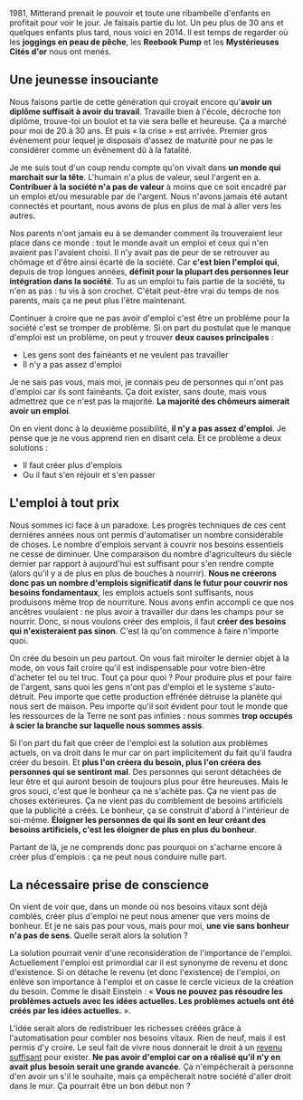 <!-- 
.. title: Pourquoi créer des emplois est une mauvaise idée
.. slug: pourquoi-creer-des-emplois-est-une-mauvaise-idee
.. date: 2014-04-08 07:00:00+02:00
.. tags: Revenu de base, Réflexion
.. category: 
.. link: 
.. description: 
.. type: text
-->

1981, Mitterand prenait le pouvoir et toute une ribambelle d'enfants en profitait pour voir le jour. Je faisais partie du lot. Un peu plus de 30 ans et quelques enfants plus tard, nous voici en 2014. Il est temps de regarder où les __joggings en peau de pêche__, les __Reebook Pump__ et les __Mystérieuses Cités d'or__ nous ont menés.

## Une jeunesse insouciante

Nous faisons partie de cette génération qui croyait encore qu'__avoir un diplôme suffisait à avoir du travail__. Travaille bien à l'école, décroche ton diplôme, trouve-toi un boulot et ta vie sera belle et heureuse. Ça a marché pour moi de 20 à 30 ans. Et puis « la crise » est arrivée. Premier gros évènement pour lequel je disposais d'assez de maturité pour ne pas le considérer comme un évènement dû à la fatalité.

Je me suis tout d'un coup rendu compte qu'on vivait dans __un monde qui marchait sur la tête__. L'humain n'a plus de valeur, seul l'argent en a. __Contribuer à la société n'a pas de valeur__ à moins que ce soit encadré par un emploi et/ou mesurable par de l'argent. Nous n'avons jamais été autant connectés et pourtant, nous avons de plus en plus de mal à aller vers les autres.

Nos parents n'ont jamais eu à se demander comment ils trouveraient leur place dans ce monde : tout le monde avait un emploi et ceux qui n'en avaient pas l'avaient choisi. Il n'y avait pas de peur de se retrouver au chômage et d'être ainsi écarté de la société. Car __c'est bien l'emploi qui__, depuis de trop longues années, __définit pour la plupart des personnes leur intégration dans la société__. Tu as un emploi tu fais partie de la société, tu n'en as pas : tu vis à son crochet. C'était peut-être vrai du temps de nos parents, mais ça ne peut plus l'être maintenant.

Continuer à croire que ne pas avoir d'emploi c'est être un problème pour la société c'est se tromper de problème. Si on part du postulat que le manque d'emploi est un problème, on peut y trouver __deux causes principales__ :

- Les gens sont des fainéants et ne veulent pas travailler
- Il n'y a pas assez d'emploi

Je ne sais pas vous, mais moi, je connais peu de personnes qui n'ont pas d'emploi car ils sont fainéants. Ça doit exister, sans doute, mais vous admettrez que ce n'est pas la majorité. __La majorité des chômeurs aimerait avoir un emploi__.

On en vient donc à la deuxième possibilité, __il n'y a pas assez d'emploi__. Je pense que je ne vous apprend rien en disant cela. Et ce problème a deux solutions :

- Il faut créer plus d'emplois
- Ou il faut s'en réjouir et s'en passer

## L'emploi à tout prix

Nous sommes ici face à un paradoxe. Les progrès techniques de ces cent dernières années nous ont permis d'automatiser un nombre considérable de choses. Le nombre d'emplois servant à couvrir nos besoins essentiels ne cesse de diminuer. Une comparaison du nombre d'agriculteurs du siècle dernier par rapport à aujourd'hui est suffisant pour s'en rendre compte (alors qu'il y a de plus en plus de bouches à nourrir). __Nous ne créerons donc pas un nombre d'emplois significatif dans le futur pour couvrir nos besoins fondamentaux__, les emplois actuels sont suffisants, nous produisons même trop de nourriture. Nous avons enfin accompli ce que nos ancêtres voulaient : ne plus avoir à travailler dur dans les champs pour se nourrir. Donc, si nous voulons créer des emplois, il faut __créer des besoins qui n'existeraient pas sinon__. C'est là qu'on commence à faire n'importe quoi.

On crée du besoin un peu partout. On vous fait miroiter le dernier objet à la mode, on vous fait croire qu'il est indispensable pour votre bien-être d'acheter tel ou tel truc. Tout ça pour quoi ? Pour produire plus et pour faire de l'argent, sans quoi les gens n'ont pas d'emploi et le système s'auto-détruit. Peu importe que cette production effrénée détruise la planète qui nous sert de maison. Peu importe qu'il soit évident pour tout le monde que les ressources de la Terre ne sont pas infinies : nous sommes __trop occupés à scier la branche sur laquelle nous sommes assis__.

Si l'on part du fait que créer de l'emploi est la solution aux problèmes actuels, on va droit dans le mur car on part implicitement du fait qu'il faudra créer du besoin. Et __plus l'on créera du besoin, plus l'on créera des personnes qui se sentiront mal__. Des personnes qui seront détachées de leur être et qui auront besoin de toujours plus pour être heureuses. Mais le gros souci, c'est que le bonheur ça ne s'achète pas. Ça ne vient pas de choses extérieures. Ça ne vient pas du comblement de besoins artificiels que la publicité a créés. Le bonheur, ça se construit d'abord à l'intérieur de soi-même. __Éloigner les personnes de qui ils sont en leur créant des besoins artificiels, c'est les éloigner de plus en plus du bonheur__.

Partant de là, je ne comprends donc pas pourquoi on s'acharne encore à créer plus d'emplois : ça ne peut nous conduire nulle part.

## La nécessaire prise de conscience

On vient de voir que, dans un monde où nos besoins vitaux sont déjà comblés, créer plus d'emploi ne peut nous amener que vers moins de bonheur. Et je ne sais pas pour vous, mais pour moi, __une vie sans bonheur n'a pas de sens__. Quelle serait alors la solution ?

La solution pourrait venir d'une reconsidération de l'importance de l'emploi. Actuellement l'emploi est primordial car il est synonyme de revenu et donc d'existence. Si on détache le revenu (et donc l'existence) de l'emploi, on enlève son importance à l'emploi et on casse le cercle vicieux de la création du besoin. Comme le disait Einstein : « __Vous ne pouvez pas résoudre les problèmes actuels avec les idées actuelles. Les problèmes actuels ont été créés par les idées actuelles.__ ».

L'idée serait alors de redistribuer les richesses créées grâce à l'automatisation pour combler nos besoins vitaux. Rien de neuf, mais il est permis d'y croire. Le seul fait de vivre nous donnerait le droit à un [revenu suffisant](/blog/on-manque-enfin-de-travail-vive-le-revenu-de-base/) pour exister. __Ne pas avoir d'emploi car on a réalisé qu'il n'y en avait plus besoin serait une grande avancée__. Ça n'empêcherait à personne d'en avoir un s'il le souhaite, mais ça empêcherait notre société d'aller droit dans le mur. Ça pourrait être un bon début non ?

